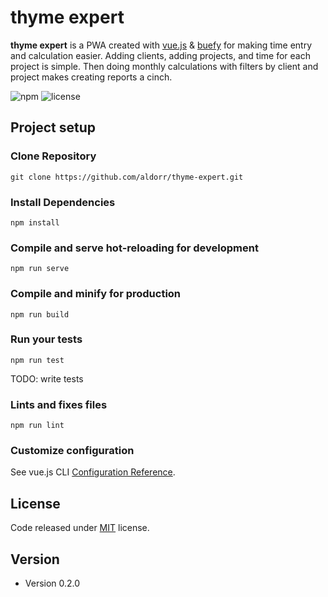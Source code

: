 # thyme expert

**thyme expert** is a PWA created with [vue.js](https://vuejs.org/)  & [buefy](https://buefy.org/) for making time entry and calculation easier. Adding clients, adding projects, and time for each project is simple. Then doing monthly calculations with filters by client and project makes creating reports a cinch.

![npm](https://img.shields.io/badge/npm-v6.12.1-success)
![license](https://img.shields.io/badge/license-MIT-blue?url="https://github.com/aldorr/thyme-expert/")

## Project setup

### Clone Repository
```
git clone https://github.com/aldorr/thyme-expert.git
```

### Install Dependencies
```
npm install
```

### Compile and serve hot-reloading for development

```
npm run serve
```

### Compile and minify for production

```
npm run build
```

### Run your tests

```
npm run test
```

TODO: write tests

### Lints and fixes files

```
npm run lint
```

### Customize configuration

See vue.js CLI [Configuration Reference](https://cli.vuejs.org/config/).


## License

Code released under [MIT](https://github.com/buefy/buefy/blob/master/LICENSE) license.

## Version

* Version 0.2.0

